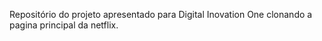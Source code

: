 Repositório do projeto apresentado para Digital Inovation One
clonando a pagina principal da netflix.
